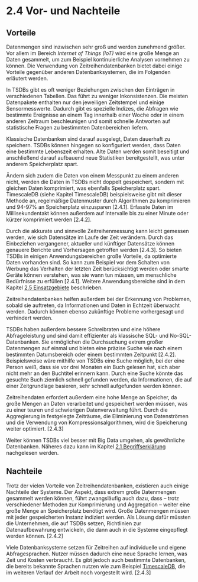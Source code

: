 # 2.4 Vor- und Nachteile

## Vorteile

Datenmengen sind inzwischen sehr groß und werden zunehmend größer. Vor allem im Bereich *Internet of Things (IoT)* wird eine große Menge an Daten gesammelt, um zum Beispiel kontinuierliche Analysen vornehmen zu können. Die Verwendung von Zeitreihendatenbanken bietet dabei einige Vorteile gegenüber anderen Datenbanksystemen, die im Folgenden erläutert werden.
 
In TSDBs gibt es oft weniger Beziehungen zwischen den Einträgen in verschiedenen Tabellen. Das führt zu weniger Inkonsistenzen. Die meisten Datenpakete enthalten nur den jeweiligen Zeitstempel und einige Sensormesswerte. Dadurch gibt es spezielle Indizes, die Abfragen wie bestimmte Ereignisse an einem Tag innerhalb einer Woche oder in einem anderen Zeitraum beschleunigen und somit schnelle Antworten auf statistische Fragen zu bestimmten Datenbereichen liefern.
 
Klassische Datenbanken sind darauf ausgelegt, Daten dauerhaft zu speichern. TSDBs können hingegen so konfiguriert werden, dass Daten eine bestimmte Lebenszeit erhalten. Alte Daten werden somit beseitigt und anschließend darauf aufbauend neue Statistiken bereitgestellt, was unter anderem Speicherplatz spart.
 
Ändern sich zudem die Daten von einem Messpunkt zu einem anderen nicht, werden die Daten in TSDBs nicht doppelt gespeichert, sondern mit gleichen Daten komprimiert, was ebenfalls Speicherplatz spart. TimescaleDB (siehe Kapitel TimescaleDB) beispielsweise gibt mit dieser Methode an, regelmäßige Datenmuster durch Algorithmen zu komprimieren und 94-97% an Speicherplatz einzusparen [2.4.1]. Erfasste Daten im Millisekundentakt können außerdem auf Intervalle bis zu einer Minute oder kürzer komprimiert werden [2.4.2].
 
Durch die akkurate und sinnvolle Zeitreihenmessung kann leicht gemessen werden, wie sich Datensätze im Laufe der Zeit verändern. Durch das Einbeziehen vergangener, aktueller und künftiger Datensätze können genauere Berichte und Vorhersagen getroffen werden [2.4.3].
So bieten TSDBs in einigen Anwendungsbereichen große Vorteile, da optimierte Daten vorhanden sind. So kann zum Beispiel vor dem Schalten von Werbung das Verhalten der letzten Zeit berücksichtigt werden oder smarte Geräte können verstehen, was sie wann tun müssen, um menschliche Bedürfnisse zu erfüllen [2.4.1]. Weitere Anwendungsbereiche sind in dem Kapitel [2.5 Einsatzgebiete](2.5%20Einsatzgebiete.md) beschrieben.

Zeitreihendatenbanken helfen außerdem bei der Erkennung von Problemen, sobald sie auftreten, da Informationen und Daten in Echtzeit überwacht werden. Dadurch können ebenso zukünftige Probleme vorhergesagt und verhindert werden.
 
TSDBs haben außerdem bessere Schreibraten und eine höhere Abfrageleistung und sind damit effizienter als klassische SQL- und No-SQL-Datenbanken. Sie ermöglichen die Durchsuchung extrem großer Datenmengen auf einmal und bieten eine präzise Suche wie nach einem bestimmten Datumsbereich oder einem bestimmten Zeitpunkt [2.4.2]. Beispielsweise wäre mithilfe von TSDBs eine Suche möglich, bei der eine Person weiß, dass sie vor drei Monaten ein Buch gelesen hat, sich aber nicht mehr an den Buchtitel erinnern kann. Durch eine Suche könnte das gesuchte Buch ziemlich schnell gefunden werden, da Informationen, die auf einer Zeitgrundlage basieren, sehr schnell aufgefunden werden können.
 
Zeitreihendaten erfordert außerdem eine hohe Menge an Speicher, da große Mengen an Daten verarbeitet und gespeichert werden müssen, was zu einer teuren und schwierigen Datenverwaltung führt. Durch die Aggregierung in festgelegte Zeiträume, die Eliminierung von Datenströmen und die Verwendung von Kompressionsalgorithmen, wird die Speicherung weiter optimiert. [2.4.3]

Weiter können TSDBs viel besser mit Big Data umgehen, als gewöhnliche Datenbanken. Näheres dazu kann im Kapitel [2.1 Begriffserklärung](2.1%20Begriffsklärung.md) nachgelesen werden.

## Nachteile

Trotz der vielen Vorteile von Zeitreihendatenbanken, existieren auch einige Nachteile der Systeme. Der Aspekt, dass extrem große Datenmengen gesammelt werden können, führt zwangsläufig auch dazu, dass – trotz verschiedener Methoden zur Komprimierung und Aggregation – weiter eine große Menge an Speicherplatz benötigt wird. Große Datenmengen müssen mit jeder gespeicherten Instanz indiziert werden. Als Lösung dafür müssten die Unternehmen, die auf TSDBs setzen, Richtlinien zur Datenaufbewahrung entwickeln, die dann auch in die Systeme eingepflegt werden können. [2.4.2]

Viele Datenbanksysteme setzen für Zeitreihen auf individuelle und eigene Abfragesprachen. Nutzer müssen dadurch eine neue Sprache lernen, was Zeit und Kosten verbraucht. Es gibt jedoch auch bestimmte Datenbanken, die bereits bekannte Sprachen nutzen wie zum Beispiel [TimescaleDB](../3%20Vergleich%20von%20TSDB/3.3%20TimescaleDB.md), die im weiteren Verlauf der Arbeit noch vorgestellt wird. [2.4.3]
